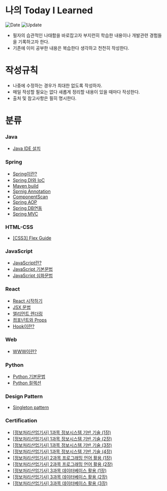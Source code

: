# 나의 Today I Learned
![Date](https://img.shields.io/badge/Start-2024.03.06-red) ![Update](https://img.shields.io/badge/update-2024.05.15-grean)
- 필자의 습관적인 나태함을 바로잡고자 부지런히 학습한 내용이나 개발관련 경험들을 기록하고자 한다.
- 기존에 이미 공부한 내용은 복습한다 생각하고 천천히 작성한다.  

# 작성규칙
- 나중에 수정하는 경우가 최대한 없도록 작성하자.
- 매일 작성할 필요는 없다 새롭게 정리할 내용이 있을 때마다 작성한다.
- 출처 및 참고사항은 필히 명시한다.

# 분류

### Java
- [Java IDE 설치](https://github.com/one-west/TIL/blob/main/Java/Java%20IDE%20install%20%EB%B0%A9%EB%B2%95.md)

### Spring
- [Spring이란?](https://github.com/one-west/TIL/blob/main/Spring/%5BSpring%5D%20%EC%9D%B4%EB%9E%80%3F.md)
- [Spring DI와 IoC](https://github.com/one-west/TIL/blob/main/Spring/%5BSpring%5D%20DI%EC%99%80%20IoC.md)
- [Maven build](https://github.com/one-west/TIL/blob/main/Spring/%5BSpring%5D%20Maven%20build.md)
- [Sprnig Annotation](https://github.com/one-west/TIL/blob/main/Spring/%5BSpring%5D%20Annotation_%EC%9D%B4%EB%9E%80%3F.md)
- [ComponentScan](https://github.com/one-west/TIL/blob/main/Spring/%5BSpring%5D%20ComponentScan.md)
- [Spring AOP](https://github.com/one-west/TIL/blob/main/Spring/%5BSpring%5D%20AOP.md)
- [Spring DB연동](https://github.com/one-west/TIL/blob/main/Spring/%5BSpring%5D%20DB%EC%97%B0%EB%8F%99.md)
- [Spring MVC](https://github.com/one-west/TIL/blob/main/Spring/%5BSpring%5D%20Spring-MVC.md)

### HTML-CSS
- [[CSS3] Flex Guide](https://github.com/one-west/TIL/blob/main/CSS/Flex%20Guide.md)
  
### JavaScript
- [JavaScript란?](https://github.com/one-west/TIL/blob/main/JavaScript/JS%EB%9E%80%3F.md)
- [JavaScript 기본문법](https://github.com/one-west/TIL/blob/main/JavaScript/JS%EA%B8%B0%EB%B3%B8%EB%AC%B8%EB%B2%95.md)
- [JavaScript 심화문법](https://github.com/one-west/TIL/blob/main/JavaScript/JS%20%EC%8B%AC%ED%99%94%EB%AC%B8%EB%B2%95.md)

### React
- [React 시작하기](https://github.com/one-west/TIL/blob/main/React/React%20%EC%8B%9C%EC%9E%91%ED%95%98%EA%B8%B0.md)
- [JSX 문법](https://github.com/one-west/TIL/blob/main/React/JSX%EB%AC%B8%EB%B2%95.md)
- [엘리먼트 렌더링](https://github.com/one-west/TIL/blob/main/React/Element_Rendering.md)
- [컴포넌트와 Props](https://github.com/one-west/TIL/blob/main/React/%EC%BB%B4%ED%8F%AC%EB%84%8C%ED%8A%B8%EC%99%80%20Props.md)
- [Hook이란?](https://github.com/one-west/TIL/blob/main/React/Hook%EC%9D%B4%EB%9E%80%3F.md)

### Web
- [WWW이란?](https://github.com/one-west/TIL/blob/main/Web/World_Wide_Web.md)

### Python
- [Python 기본문법](https://github.com/one-west/TIL/blob/main/Python/python%20%EA%B8%B0%EB%B3%B8%EB%AC%B8%EB%B2%95.md)
- [Python 컬렉션](https://github.com/one-west/TIL/blob/main/Python/Python%20%EC%BB%AC%EB%A0%89%EC%85%98(Collection).md)

### Design Pattern
- [Singleton pattern](https://github.com/one-west/TIL/blob/main/Design%20Pattern/Singleton%20pattern.md)

### Certification
- [[정보처리산업기사] 1과목 정보시스템 기반 기술 (1장)](https://github.com/one-west/TIL/blob/main/Certification/%EC%A0%95%EB%B3%B4%EC%B2%98%EB%A6%AC%EC%82%B0%EC%97%85%EA%B8%B0%EC%82%AC/%5B1%EA%B3%BC%EB%AA%A9%5D%20%EC%A0%95%EB%B3%B4%EC%8B%9C%EC%8A%A4%ED%85%9C%20%EA%B8%B0%EB%B0%98%20%EA%B8%B0%EC%88%A0%20(1%EC%9E%A5).md)
- [[정보처리산업기사] 1과목 정보시스템 기반 기술 (2장)](https://github.com/one-west/TIL/blob/main/Certification/%EC%A0%95%EB%B3%B4%EC%B2%98%EB%A6%AC%EC%82%B0%EC%97%85%EA%B8%B0%EC%82%AC/%5B1%EA%B3%BC%EB%AA%A9%5D%20%EC%A0%95%EB%B3%B4%EC%8B%9C%EC%8A%A4%ED%85%9C%20%EA%B8%B0%EB%B0%98%20%EA%B8%B0%EC%88%A0%20(2%EC%9E%A5).md)
- [[정보처리산업기사] 1과목 정보시스템 기반 기술 (3장)](https://github.com/one-west/TIL/blob/main/Certification/%EC%A0%95%EB%B3%B4%EC%B2%98%EB%A6%AC%EC%82%B0%EC%97%85%EA%B8%B0%EC%82%AC/%5B1%EA%B3%BC%EB%AA%A9%5D%20%EC%A0%95%EB%B3%B4%EC%8B%9C%EC%8A%A4%ED%85%9C%20%EA%B8%B0%EB%B0%98%20%EA%B8%B0%EC%88%A0%20(3%EC%9E%A5).md)
- [[정보처리산업기사] 1과목 정보시스템 기반 기술 (4장)](https://github.com/one-west/TIL/blob/main/Certification/%EC%A0%95%EB%B3%B4%EC%B2%98%EB%A6%AC%EC%82%B0%EC%97%85%EA%B8%B0%EC%82%AC/%5B1%EA%B3%BC%EB%AA%A9%5D%20%EC%A0%95%EB%B3%B4%EC%8B%9C%EC%8A%A4%ED%85%9C%20%EA%B8%B0%EB%B0%98%20%EA%B8%B0%EC%88%A0%20(4%EC%9E%A5).md)
- [[정보처리산업기사] 2과목 프로그래밍 언어 활용 (1장)](https://github.com/one-west/TIL/blob/main/Certification/%EC%A0%95%EB%B3%B4%EC%B2%98%EB%A6%AC%EC%82%B0%EC%97%85%EA%B8%B0%EC%82%AC/%5B2%EA%B3%BC%EB%AA%A9%5D%20%ED%94%84%EB%A1%9C%EA%B7%B8%EB%9E%98%EB%B0%8D%20%EC%96%B8%EC%96%B4%20%ED%99%9C%EC%9A%A9%20(1%EC%9E%A5).md)
- [[정보처리산업기사] 2과목 프로그래밍 언어 활용 (2장)](https://github.com/one-west/TIL/blob/main/Certification/%EC%A0%95%EB%B3%B4%EC%B2%98%EB%A6%AC%EC%82%B0%EC%97%85%EA%B8%B0%EC%82%AC/%5B2%EA%B3%BC%EB%AA%A9%5D%20%ED%94%84%EB%A1%9C%EA%B7%B8%EB%9E%98%EB%B0%8D%20%EC%96%B8%EC%96%B4%20%ED%99%9C%EC%9A%A9%20(2%EC%9E%A5).md)
- [[정보처리산업기사] 3과목 데이터베이스 활용 (1장)](https://github.com/one-west/TIL/blob/main/Certification/%EC%A0%95%EB%B3%B4%EC%B2%98%EB%A6%AC%EC%82%B0%EC%97%85%EA%B8%B0%EC%82%AC/%5B3%EA%B3%BC%EB%AA%A9%5D%20%EB%8D%B0%EC%9D%B4%ED%84%B0%EB%B2%A0%EC%9D%B4%EC%8A%A4%20%ED%99%9C%EC%9A%A9%20(1%EC%9E%A5).md)
- [[정보처리산업기사] 3과목 데이터베이스 활용 (2장)](https://github.com/one-west/TIL/blob/main/Certification/%EC%A0%95%EB%B3%B4%EC%B2%98%EB%A6%AC%EC%82%B0%EC%97%85%EA%B8%B0%EC%82%AC/%5B3%EA%B3%BC%EB%AA%A9%5D%20%EB%8D%B0%EC%9D%B4%ED%84%B0%EB%B2%A0%EC%9D%B4%EC%8A%A4%20%ED%99%9C%EC%9A%A9%20(2%EC%9E%A5).md)
- [[정보처리산업기사] 3과목 데이터베이스 활용 (3장)](https://github.com/one-west/TIL/blob/main/Certification/%EC%A0%95%EB%B3%B4%EC%B2%98%EB%A6%AC%EC%82%B0%EC%97%85%EA%B8%B0%EC%82%AC/%5B3%EA%B3%BC%EB%AA%A9%5D%20%EB%8D%B0%EC%9D%B4%ED%84%B0%EB%B2%A0%EC%9D%B4%EC%8A%A4%20%ED%99%9C%EC%9A%A9%20(3%EC%9E%A5).md)
